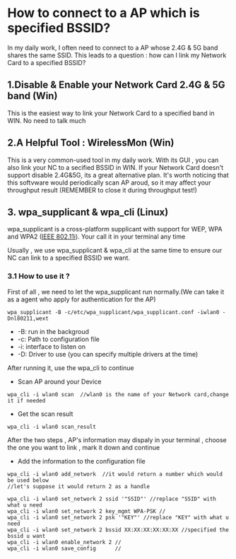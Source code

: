 # How to connect to a AP which is specified BSSID?

In my daily work, I often need to connect to a AP whose 2.4G & 5G band shares the same SSID. This leads to a question : how can I link my Network Card to a specified BSSID?

## 1.Disable & Enable your Network Card 2.4G & 5G band \(Win\)

This is the easiest way to link your Network Card to a specified band in WIN. No need to talk much



## 2.A Helpful Tool : WirelessMon \(Win\)

This is a very common-used tool in my daily work. With its GUI , you can also link your NC to a secified BSSID in WIN. If your Network Card doesn't support disable 2.4G&5G, its  a great alternative plan. It's worth noticing that this softvware would periodically scan AP aroud, so it may affect your throughput result  \(REMEMBER to close it during throughput test!\)

## 3. wpa\_supplicant & wpa\_cli \(Linux\)

wpa\_supplicant is a cross-platform supplicant with support for WEP, WPA and WPA2 \([IEEE 802.11i](https://en.wikipedia.org/wiki/IEEE_802.11i-2004)\). Your call it in your terminal any time

Usually , we use wpa\_supplicant & wpa\_cli at the same time to ensure our NC can link to a specified BSSID we want.

### 3.1 How to use it ?

First of all , we need to let the  wpa\_supplicant run normally.\(We can take it as a agent who apply for authentication for the AP\)

```text
wpa_supplicant -B -c/etc/wpa_supplicant/wpa_supplicant.conf -iwlan0 -Dnl80211,wext
```

* -B: run in the backgroud
* -c: Path to configuration file
* -i: interface to listen on
* -D: Driver to use \(you can specify multiple drivers at the time\)

After running it, use the wpa\_cli to continue

* Scan AP around your Device

```text
wpa_cli -i wlan0 scan  //wlan0 is the name of your Network card,change it if needed
```

* Get the scan result

```text
wpa_cli -i wlan0 scan_result  
```

After the two steps , AP's information may dispaly in your terminal , choose the one you want to link ,  mark it down and continue

* Add the information to the configuration file

```text
wpa_cli -i wlan0 add_network  //it would return a number which would be used below
//let's suppose it would return 2 as a handle
```

```text
wpa_cli -i wlan0 set_network 2 ssid '"SSID"' //replace "SSID" with what u need
wpa_cli -i wlan0 set_network 2 key_mgmt WPA-PSK //
wpa_cli -i wlan0 set_network 2 psk '"KEY"' //replace "KEY" with what u need
wpa_cli -i wlan0 set_network 2 bssid XX:XX:XX:XX:XX:XX //specified the bssid u want
wpa_cli -i wlan0 enable_network 2 //
wpa_cli -i wlan0 save_config      //
```



